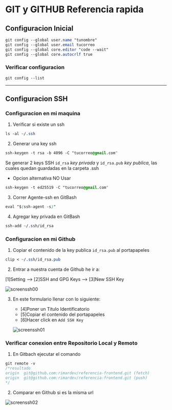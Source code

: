 # GIT y GITHUB Referencia rapida

## Configuracion Inicial
``` css
git config --global user.name "tunombre"
git config --global user.email tucorreo
git config --global core.editor "code --wait"
git config --global core.autocrlf true
```
### Verificar configuracion
``` css
git config --list
```
---
## Configuracion SSH
### Configuracion en mi maquina

1. Verificar si existe un ssh
```css
ls -al ~/.ssh
```

2. Generar una key ssh
```css
ssh-keygen -t rsa -b 4096 -C "tucorreo@gmail.com"
```
Se generar 2 keys SSH `id_rsa` *key privada* y `id_rsa.pub` *key publica*, las cuales quedan guardadas en la carpeta .ssh

- Opcion alternativa NO Usar
```css
ssh-keygen -t ed25519 -C "tucorreo@gmail.com"
```

3. Correr Agente-ssh en GitBash
```css
eval "$(ssh-agent -s)"
```

4. Agregar key privada en GitBash
```css
ssh-add ~/.ssh/id_rsa
```
### Configuracion en mi Github

1. Copiar el contenido de la key publica `id_rsa.pub` al portapapeles
```css
clip < ~/.ssh/id_rsa.pub
```
2. Entrar a nuestra cuenta de Github he ir a:
   
[1]Setting --> [2]SSH and GPG Keys --> [3]New SSH Key

   ![screenssh00](https://github.com/rimardev/referencia-frontend/blob/main/img/set-github-ssh00.jpg)

3. En este formulario llenar con lo siguiente:
   - [4]Poner un Titulo Identificatorio
   - [5]Copiar el contenido del portapapeles
   - [6]Hacer click en `Add SSH Key`

   ![screenssh01](https://github.com/rimardev/referencia-frontend/blob/main/img/set-github-ssh01.jpg)

### Verificar conexion entre Repositorio Local y Remoto
1. En Gitbach ejecutar el comando
```css
git remote -v
/*resultado
origin  git@github.com:rimardev/referencia-frontend.git (fetch)
origin  git@github.com:rimardev/referencia-frontend.git (push)
*/
```
2. Comparar en Github si es la misma url

![screenssh02](https://github.com/rimardev/referencia-frontend/blob/main/img/set-github-ssh02.jpg)
